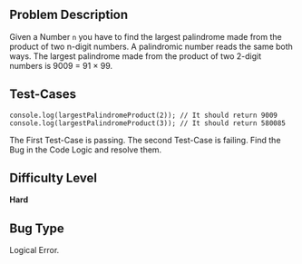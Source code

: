## Problem Description

Given a Number `n` you have to find the largest palindrome made from the product of two n-digit numbers. A palindromic 
number reads the same both ways. The largest palindrome made from the product of two 2-digit numbers is 9009 = 91 × 99.


## Test-Cases 

```
console.log(largestPalindromeProduct(2)); // It should return 9009
console.log(largestPalindromeProduct(3)); // It should return 580085
```

The First Test-Case is passing. The second Test-Case is failing. Find the Bug in the Code Logic and resolve them. 

## Difficulty Level 

<b>Hard</b>

## Bug Type 

Logical Error.
